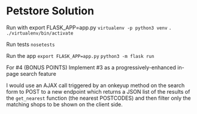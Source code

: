# Petstore Solution

Run with export FLASK_APP=app.py
`virtualenv -p python3 venv`
`. ./virtualenv/bin/activate`

Run tests
`nosetests`

Run the app
`export FLASK_APP=app.py`
`python3 -m flask run`


For #4 (BONUS POINTS) Implement #3 as a progressively-enhanced in-page search feature

I would use an AJAX call triggered by an onkeyup method on the search form to POST to a new endpoint which returns a JSON list of the results of the `get_nearest` function (the nearest POSTCODES) and then filter only the matching shops to be shown on the client side.
